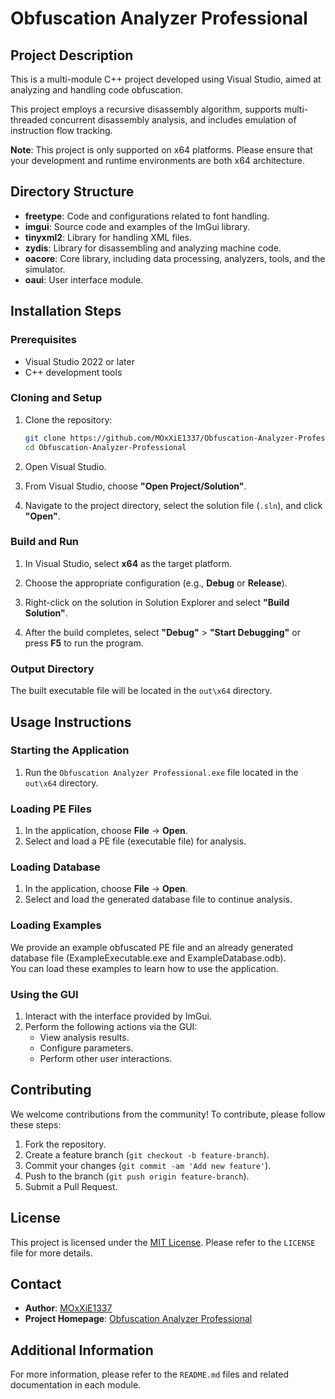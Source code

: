 # Obfuscation Analyzer Professional

## Project Description
This is a multi-module C++ project developed using Visual Studio, aimed at analyzing and handling code obfuscation.

This project employs a recursive disassembly algorithm, supports multi-threaded concurrent disassembly analysis, and includes emulation of instruction flow tracking.

**Note**: This project is only supported on x64 platforms. Please ensure that your development and runtime environments are both x64 architecture.

## Directory Structure

- **freetype**: Code and configurations related to font handling.
- **imgui**: Source code and examples of the ImGui library.
- **tinyxml2**: Library for handling XML files.
- **zydis**: Library for disassembling and analyzing machine code.
- **oacore**: Core library, including data processing, analyzers, tools, and the simulator.
- **oaui**: User interface module.

## Installation Steps

### Prerequisites
- Visual Studio 2022 or later
- C++ development tools

### Cloning and Setup

1. Clone the repository:
    ```bash
    git clone https://github.com/MOxXiE1337/Obfuscation-Analyzer-Professional.git
    cd Obfuscation-Analyzer-Professional
    ```

2. Open Visual Studio.
3. From Visual Studio, choose **"Open Project/Solution"**.
4. Navigate to the project directory, select the solution file (`.sln`), and click **"Open"**.

### Build and Run

1. In Visual Studio, select **x64** as the target platform.
2. Choose the appropriate configuration (e.g., **Debug** or **Release**).
3. Right-click on the solution in Solution Explorer and select **"Build Solution"**.

4. After the build completes, select **"Debug"** > **"Start Debugging"** or press **F5** to run the program.

### Output Directory

The built executable file will be located in the `out\x64` directory.

## Usage Instructions

### Starting the Application

1. Run the `Obfuscation Analyzer Professional.exe` file located in the `out\x64` directory.

### Loading PE Files

1. In the application, choose **File** -> **Open**.
2. Select and load a PE file (executable file) for analysis.

### Loading Database

1. In the application, choose **File** -> **Open**.
2. Select and load the generated database file to continue analysis.

### Loading Examples

We provide an example obfuscated PE file and an already generated database file (ExampleExecutable.exe and ExampleDatabase.odb).  
You can load these examples to learn how to use the application.

### Using the GUI

1. Interact with the interface provided by ImGui.
2. Perform the following actions via the GUI:
    - View analysis results.
    - Configure parameters.
    - Perform other user interactions.

## Contributing

We welcome contributions from the community! To contribute, please follow these steps:

1. Fork the repository.
2. Create a feature branch (`git checkout -b feature-branch`).
3. Commit your changes (`git commit -am 'Add new feature'`).
4. Push to the branch (`git push origin feature-branch`).
5. Submit a Pull Request.

## License

This project is licensed under the [MIT License](LICENSE). Please refer to the `LICENSE` file for more details.

## Contact

- **Author**: [MOxXiE1337](https://github.com/MOxXiE1337)
- **Project Homepage**: [Obfuscation Analyzer Professional](https://github.com/MOxXiE1337/Obfuscation-Analyzer-Professional)

## Additional Information

For more information, please refer to the `README.md` files and related documentation in each module.
